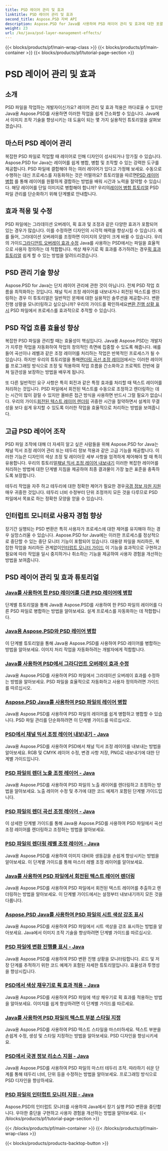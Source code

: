 ```yaml
---
title: PSD 레이어 관리 및 효과
linktitle: PSD 레이어 관리 및 효과
second_title: Aspose.PSD 자바 API
description: Aspose.PSD for Java를 사용하여 PSD 레이어 관리 및 효과에 대한 포괄적인 튜토리얼을 살펴보세요. PSD 레이어를 손쉽게 병합, 병합 및 사용자 정의하는 방법을 알아보세요.
weight: 23
url: /ko/java/psd-layer-management-effects/
---
```


{{< blocks/products/pf/main-wrap-class >}}
{{< blocks/products/pf/main-container >}}
{{< blocks/products/pf/tutorial-page-section >}}

# PSD 레이어 관리 및 효과

## 소개

PSD 파일을 작업하는 개발자이신가요? 레이어 관리 및 효과 적용은 까다로울 수 있지만 Java용 Aspose.PSD를 사용하면 이러한 작업을 쉽게 간소화할 수 있습니다. Java에서 이미지 조작 기술을 향상시키는 데 도움이 되는 몇 가지 실용적인 튜토리얼을 살펴보겠습니다.

## 마스터 PSD 레이어 관리

 복잡한 PSD 파일로 작업할 때 레이어로 인해 디자인이 성사되거나 망가질 수 있습니다. Aspose.PSD for Java는 레이어를 쉽게 병합, 병합 및 조작할 수 있는 강력한 도구를 제공합니다. PSD 파일에 결합해야 하는 여러 레이어가 있다고 가정해 보세요. 수동으로 수행하는 대신 프로세스를 자동화하는 것은 어떨까요? 튜토리얼을 따르면[PSD 레이어 병합](./merge-psd-layers/) 를 통해 레이어를 원활하게 결합하는 방법을 배워 시간과 노력을 절약할 수 있습니다. 해당 레이어를 단일 이미지로 병합해야 합니까? 우리의[레이어 병합 튜토리얼](./flatten-layers-psd-files/) PSD 파일 관리를 단순화하기 위해 단계별로 안내합니다.

## 효과 적용 및 수정

PSD 파일에는 그라데이션 오버레이, 획 효과 및 조정과 같은 다양한 효과가 포함되어 있는 경우가 많습니다. 이를 수정하면 디자인의 시각적 매력을 향상시킬 수 있습니다. 예를 들어, 그라데이션 오버레이를 조정하면 이미지의 모양이 크게 바뀔 수 있습니다. 우리의 가이드[그라디언트 오버레이 효과 수정](./modify-gradient-overlay-effect-psd/) Java를 사용하는 PSD에서는 파일을 효율적으로 사용자 정의하는 데 적합합니다. 색상 채우기로 획 효과를 추가하려는 경우[획 효과 튜토리얼](./apply-stroke-effect-color-fill-psd/) 쉽게 할 수 있는 방법을 알려드리겠습니다.

## PSD 관리 기술 향상

 Aspose.PSD for Java는 단지 레이어 관리에 관한 것이 아닙니다. 전체 PSD 작업 흐름을 최적화하는 것입니다. 채널 믹서 조정 레이어를 내보내거나 회전된 텍스트를 렌더링하는 경우 이 튜토리얼은 일반적인 문제에 대한 실용적인 솔루션을 제공합니다. 변환 진행 상황을 모니터링하고 싶으십니까? 우리의 가이드를 확인하세요[변환 진행 상황 표시](./show-conversion-progress-psd-files/) PSD 파일에서 프로세스를 효과적으로 추적할 수 있습니다.

## PSD 작업 흐름 효율성 향상

 복잡한 PSD 파일을 관리할 때는 효율성이 핵심입니다. Java용 Aspose.PSD는 개발자가 지루한 작업을 자동화하여 작업의 창의적인 측면에 집중할 수 있도록 해줍니다. 예를 들어 곡선이나 레벨과 같은 조정 레이어를 처리하는 작업은 반복적인 프로세스가 될 수 있습니다. 하지만 우리의 튜토리얼을 통해[렌더링 곡선 조정 레이어](./render-curves-adjustment-layer-psd/)에서는 이러한 레이어를 프로그래밍 방식으로 조정 및 적용하여 작업 흐름을 간소화하고 프로젝트 전반에 걸쳐 일관성을 보장하는 방법을 배우게 됩니다.

 또 다른 일반적인 요구 사항은 특히 회전과 같은 특정 효과를 처리할 때 텍스트 레이어를 처리하는 것입니다. PSD 파일에서 회전된 텍스트를 수동으로 조정하고 렌더링하는 데는 시간이 많이 걸릴 수 있지만 올바른 접근 방식을 사용하면 반드시 그럴 필요가 없습니다. 우리의 가이드[회전된 텍스트 레이어 렌더링](./render-rotated-text-layer-psd/) 귀중한 시간을 절약하면서 설계의 무결성을 보다 쉽게 유지할 수 있도록 이러한 작업을 효율적으로 처리하는 방법을 보여줍니다.

## 고급 PSD 레이어 조작

 PSD 파일 조작에 대해 더 자세히 알고 싶은 사람들을 위해 Aspose.PSD for Java는 채널 믹서 조정 레이어 관리 또는 테두리 정보 적용과 같은 고급 기능을 제공합니다. 이러한 기능은 디자인의 색상 조정 및 레이아웃 세부 사항을 엄격하게 제어해야 할 때 특히 유용합니다. 우리의 튜토리얼[채널 믹서 조정 레이어 내보내기](./export-channel-mixer-adjustment-layer-psd/) 이러한 복잡한 레이어를 처리하는 방법에 대한 단계별 지침을 제공하여 최종 결과물이 가장 높은 표준을 충족하도록 보장합니다.

 테두리 작업을 자주 하고 테두리에 대한 정확한 제어가 필요한 경우[국경 정보 자원 지원](./support-border-information-resource-psd/) 매우 귀중한 것입니다. 테두리 너비 수정부터 단위 조정까지 모든 것을 다루므로 PSD 파일에서 목표로 하는 정확한 모양을 얻을 수 있습니다.

## 인터럽트 모니터로 사용자 경험 향상

장기간 실행되는 PSD 변환은 특히 사용자가 프로세스에 대한 제어를 유지해야 하는 경우 실망스러울 수 있습니다. Aspose.PSD for Java에는 이러한 프로세스를 정상적으로 중단할 수 있는 중단 모니터 기능이 포함되어 있습니다. 대용량 파일을 처리하든, 복잡한 작업을 처리하든 관계없이[인터럽트 모니터 가이드](./support-interrupt-monitor-psd-files/) 이 기능을 효과적으로 구현하고 필요에 따라 작업을 일시 중지하거나 취소하는 기능을 제공하여 사용자 경험을 개선하는 방법을 보여줍니다.

## PSD 레이어 관리 및 효과 튜토리얼
### [Java를 사용하여 한 PSD 레이어를 다른 PSD 레이어에 병합](./merge-one-psd-layer-to-another/)
단계별 튜토리얼을 통해 Java용 Aspose.PSD를 사용하여 한 PSD 파일의 레이어를 다른 PSD 파일로 병합하는 방법을 알아보세요. 설계 프로세스를 자동화하는 데 적합합니다.
### [Java용 Aspose.PSD와 PSD 레이어 병합](./merge-psd-layers/)
이 단계별 튜토리얼을 통해 Java용 Aspose.PSD를 사용하여 PSD 레이어를 병합하는 방법을 알아보세요. 이미지 처리 작업을 자동화하려는 개발자에게 적합합니다.
### [Java를 사용하여 PSD에서 그라디언트 오버레이 효과 수정](./modify-gradient-overlay-effect-psd/)
Java용 Aspose.PSD를 사용하여 PSD 파일에서 그라데이션 오버레이 효과를 수정하는 방법을 알아보세요. PSD 파일을 효율적으로 자동화하고 사용자 정의하려면 가이드를 따르십시오.
### [Aspose.PSD Java를 사용하여 PSD 파일의 레이어 병합](./flatten-layers-psd-files/)
Java용 Aspose.PSD를 사용하여 PSD 파일의 레이어를 쉽게 병합하고 병합할 수 있습니다. PSD 파일 관리를 단순화하려면 이 단계별 가이드를 따르십시오.
### [PSD에서 채널 믹서 조정 레이어 내보내기 - Java](./export-channel-mixer-adjustment-layer-psd/)
Java용 Aspose.PSD를 사용하여 PSD에서 채널 믹서 조정 레이어를 내보내는 방법을 알아보세요. RGB 및 CMYK 레이어 수정, 변경 사항 저장, PNG로 내보내기에 대한 단계별 가이드입니다.
### [PSD 파일의 렌더 노출 조정 레이어 - Java](./render-exposure-adjustment-layer-psd/)
Java용 Aspose.PSD를 사용하여 PSD 파일의 노출 레이어를 렌더링하고 조정하는 방법을 알아보세요. 노출 레이어 수정 및 추가에 대한 코드 예제가 포함된 단계별 가이드입니다.
### [PSD 파일의 렌더 곡선 조정 레이어 - Java](./render-curves-adjustment-layer-psd/)
이 상세한 단계별 가이드를 통해 Java용 Aspose.PSD를 사용하여 PSD 파일에서 곡선 조정 레이어를 렌더링하고 조정하는 방법을 알아보세요.
### [PSD 파일의 렌더링 레벨 조정 레이어 - Java](./render-level-adjustment-layer-psd/)
Java용 Aspose.PSD를 사용하여 이미지 대비와 생동감을 손쉽게 향상시키는 방법을 알아보세요. 이 단계별 가이드를 통해 마스터 레벨 조정 레이어를 알아보세요.
### [Java를 사용하여 PSD 파일에서 회전된 텍스트 레이어 렌더링](./render-rotated-text-layer-psd/)
Java용 Aspose.PSD를 사용하여 PSD 파일에서 회전된 텍스트 레이어를 추출하고 렌더링하는 방법을 알아보세요. 이 단계별 가이드에서는 설정부터 내보내기까지 모든 것을 다룹니다.
### [Aspose.PSD Java를 사용하여 PSD 파일의 시트 색상 강조 표시](./highlight-sheet-color-psd-files/)
Java용 Aspose.PSD를 사용하여 PSD 파일에서 시트 색상을 강조 표시하는 방법을 알아보세요. Java에서 이미지 조작 기술을 향상하려면 단계별 가이드를 따르십시오.
### [PSD 파일에 변환 진행률 표시 - Java](./show-conversion-progress-psd-files/)
Java용 Aspose.PSD를 사용하여 PSD 변환 진행 상황을 모니터링합니다. 로드 및 저장 단계를 추적하기 위한 코드 예제가 포함된 자세한 튜토리얼입니다. 효율성과 투명성을 향상시킵니다.
### [PSD에서 색상 채우기로 획 효과 적용 - Java](./apply-stroke-effect-color-fill-psd/)
Java용 Aspose.PSD를 사용하여 PSD 파일에 색상 채우기로 획 효과를 적용하는 방법을 알아보세요. 이미지를 쉽게 향상하려면 이 단계별 가이드를 따르세요.
### [Java를 사용하여 PSD 파일의 텍스트 부분 스타일 지정](./style-text-portions-psd-files/)
Java용 Aspose.PSD를 사용하여 PSD 텍스트 스타일을 마스터하세요. 텍스트 부분을 손쉽게 수정, 생성 및 스타일 지정하는 방법을 알아보세요. PSD 디자인을 향상시키세요.
### [PSD에서 국경 정보 리소스 지원 - Java](./support-border-information-resource-psd/)
Java용 Aspose.PSD를 사용하여 PSD 파일의 마스터 테두리 조작. 따라하기 쉬운 단계를 통해 테두리 너비, 단위 등을 수정하는 방법을 알아보세요. 프로그래밍 방식으로 PSD 디자인을 향상하세요.
### [PSD 파일의 인터럽트 모니터 지원 - Java](./support-interrupt-monitor-psd-files/)
Aspose.PSD의 인터럽트 모니터를 사용하여 Java에서 장기 실행 PSD 변환을 중단합니다. 우아한 중단을 구현하고 사용자 경험을 개선하는 방법을 알아보세요.
{{< /blocks/products/pf/tutorial-page-section >}}

{{< /blocks/products/pf/main-container >}}
{{< /blocks/products/pf/main-wrap-class >}}

{{< blocks/products/products-backtop-button >}}
